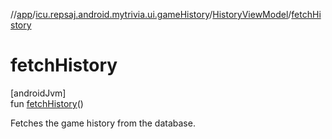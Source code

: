 //[app](../../../index.md)/[icu.repsaj.android.mytrivia.ui.gameHistory](../index.md)/[HistoryViewModel](index.md)/[fetchHistory](fetch-history.md)

# fetchHistory

[androidJvm]\
fun [fetchHistory](fetch-history.md)()

Fetches the game history from the database.
